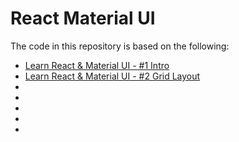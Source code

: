 # React Material UI

The code in this repository is based on the following:

* [Learn React & Material UI - #1 Intro](https://www.youtube.com/watch?v=xm4LX5fJKZ8)
* [Learn React & Material UI - #2 Grid Layout](https://www.youtube.com/watch?v=HjToX1WWE3w)
* []()
* []()
* []()
* []()
* []()
